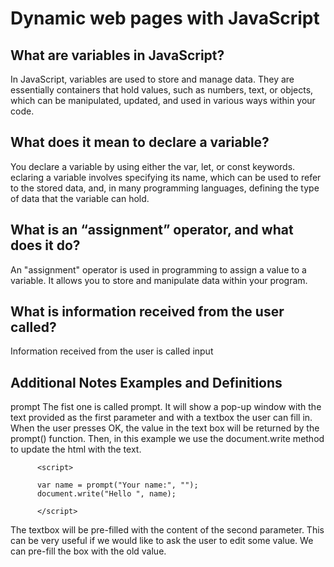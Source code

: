# Dynamic web pages with JavaScript

## **What are variables in JavaScript?**
In JavaScript, variables are used to store and manage data. They are essentially containers that hold values, such as numbers, text, or objects, which can be manipulated, updated, and used in various ways within your code.

## **What does it mean to declare a variable?**
You declare a variable by using either the var, let, or const keywords. eclaring a variable involves specifying its name, which can be used to refer to the stored data, and, in many programming languages, defining the type of data that the variable can hold. 

## **What is an “assignment” operator, and what does it do?**
An "assignment" operator is used in programming to assign a value to a variable. It allows you to store and manipulate data within your program. 

## **What is information received from the user called?**
Information received from the user is called input



## Additional Notes Examples and Definitions 

prompt
The fist one is called prompt. It will show a pop-up window with the text provided as the first parameter and with a textbox the user can fill in. When the user presses OK, the value in the text box will be returned by the prompt() function. Then, in this example we use the document.write method to update the html with the text.

          <script>
 
          var name = prompt("Your name:", "");
          document.write("Hello ", name);
 
          </script>

The textbox will be pre-filled with the content of the second parameter. This can be very useful if we would like to ask the user to edit some value. We can pre-fill the box with the old value.
          <script>
 
          var name = prompt("Please correct your e-mail address:", "foo@bar.co");
          document.write("Your e-mail address is ", name);
 
          </script>

confirm
The other pop-up is not really an input method. It allows the developer to ask a Yes/No question. Calling the confirm() function will show a pop-up window with the provided texts and with two buttons. If the user presses OK the confirm() function will return true, if the user presses cancel or hits the ESC key, the function will return false.
          <script>
 
          if (confirm("Shall I print Hello World?")) {
    document.write("Hello World");
          } else {
    document.write("OK, I won't print it.");
          }
 
          </script>

## Create function

In JavaScript we use the function keyword for this followed by the name of the new function. Then the list of parameters in parentheses and then a block of expressions in curly braces. This is the body of the function.

          <script>
          f          unction show() {
            console.log('Hello World');
          }
 
          console.log('before');
          show();
          console.log('after');
          </script>


          <script>
          function show() {
            console.log('Hello World');
          }
 
          show();
          console.log('before');
          show();
          console.log('after');
          show();
          </script>



## Function with parameters

A much more interesting case is when we also provide parameters to the function. In the next example, in the function declaration we wrote that we are going to accept a single value and we want it to be assigned to the name variable. Then, we called the function and passed a value to it. In every call we passed a different value.

Inside the function the name variable holds the current value.

This show the real power of functions.

We can have one piece of code, that can be tested on it own, separately from the rest of the code, and then reused multiple times.

          <script>
          function show(name) {
            console.log('Hello ', name);
          }
 
          show('Foo');
          show('Bar');
          show('Zorg');
          </script>

What are variables in JavaScript?
**Variables are Containers for Storing Data**
What does it mean to declare a variable?
**JavaScript Variables can be declared in 4 ways:**

* Automatically
* Using var
* Using **let** will allow you to change variable or input variables that change over time
* Using **const** is constant variable does not change



console.log(is a print function for variables);

## 3 Data types

* strings  numbers or names with quotation marks
* numbers  are plain numbers
* boolean  true or false 


alert is a dynamic command 

Promt('quickect way to get user input'); message goes inbetween the parenthesis ()

**declair variable for prompt** 
let userName = prompt('What is your name');
document.write(' Hello userName  ')  document write 